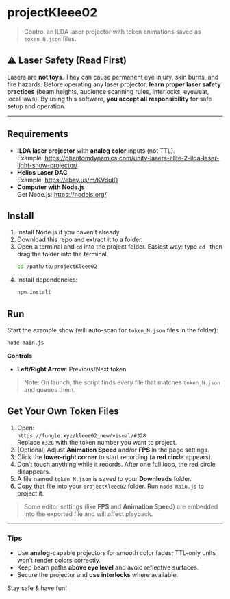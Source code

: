 # projectKleee02

> Control an ILDA laser projector with token animations saved as `token_N.json` files.

## ⚠️ Laser Safety (Read First)
Lasers are **not toys**. They can cause permanent eye injury, skin burns, and fire hazards. Before operating any laser projector, **learn proper laser safety practices** (beam heights, audience scanning rules, interlocks, eyewear, local laws). By using this software, **you accept all responsibility** for safe setup and operation.

---

## Requirements
- **ILDA laser projector** with **analog color** inputs (not TTL).  
  Example: <https://phantomdynamics.com/unity-lasers-elite-2-ilda-laser-light-show-projector/>
- **Helios Laser DAC**  
  Example: <https://ebay.us/m/KVduID>
- **Computer with Node.js**  
  Get Node.js: <https://nodejs.org/>

## Install
1. Install Node.js if you haven’t already.  
2. Download this repo and extract it to a folder.  
3. Open a terminal and `cd` into the project folder. Easiest way: type `cd ` then drag the folder into the terminal.
   ```bash
   cd /path/to/projectKleee02
   ```
4. Install dependencies:
   ```bash
   npm install
   ```

## Run
Start the example show (will auto-scan for `token_N.json` files in the folder):
```bash
node main.js
```

**Controls**
- **Left/Right Arrow**: Previous/Next token

> Note: On launch, the script finds every file that matches `token_N.json` and queues them.

## Get Your Own Token Files
1. Open:  
   `https://fungle.xyz/kleee02_new/visual/#328`  
   Replace `#328` with the token number you want to project.
2. (Optional) Adjust **Animation Speed** and/or **FPS** in the page settings.
3. Click the **lower-right corner** to start recording (a **red circle** appears).
4. Don’t touch anything while it records. After one full loop, the red circle disappears.
5. A file named `token_N.json` is saved to your **Downloads** folder.
6. Copy that file into your `projectKleee02` folder. Run `node main.js` to project it.

> Some editor settings (like **FPS** and **Animation Speed**) are embedded into the exported file and will affect playback.

---

### Tips
- Use **analog**-capable projectors for smooth color fades; TTL-only units won’t render colors correctly.
- Keep beam paths **above eye level** and avoid reflective surfaces.
- Secure the projector and **use interlocks** where available.

Stay safe & have fun!
